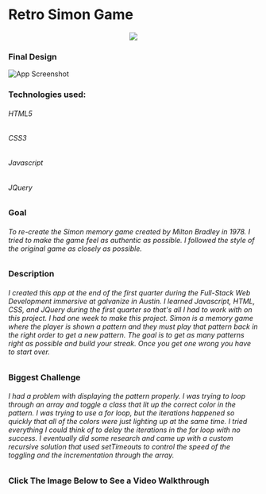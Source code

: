# Retro Simon Game

<div align="center">
<img src="https://github.com/JonDRamer/Simon-Game/blob/master/screenshots/Original%20Simon%20Box.jpg"/>
</div>

### Final Design
![App Screenshot](https://github.com/JonDRamer/Simon-Game/blob/master/screenshots/Simon%20Powered%20Off.png)

### Technologies used:

###### HTML5
###### CSS3
###### Javascript
###### JQuery

### Goal
###### To re-create the Simon memory game created by Milton Bradley in 1978.  I tried to make the game feel as authentic as possible.  I followed the style of the original game as closely as possible.  

### Description

###### I created this app at the end of the first quarter during the Full-Stack Web Development immersive at galvanize in Austin.  I learned Javascript, HTML, CSS, and JQuery during the first quarter so that's all I had to work with on this project.  I had one week to make this project.  Simon is a memory game where the player is shown a pattern and they must play that pattern back in the right order to get a new pattern.  The goal is to get as many patterns right as possible and build your streak.  Once you get one wrong you have to start over.

### Biggest Challenge

###### I had a problem with displaying the pattern properly.  I was trying to loop through an array and toggle a class that lit up the correct color in the pattern.  I was trying to use a for loop, but the iterations happened so quickly that all of the colors were just lighting up at the same time.  I tried everything I could think of to delay the iterations in the for loop with no success.  I eventually did some research and came up with a custom recursive solution that used setTimeouts to control the speed of the toggling and the incrementation through the array.  

### Click The Image Below to See a Video Walkthrough

<div align="center">
<img [![Video](https://github.com/JonDRamer/Simon-Game/blob/master/screenshots/Play%20Button.jpg)](https://www.youtube.com/watch?v=2Aj8AI-fNWA)/>
</div>
